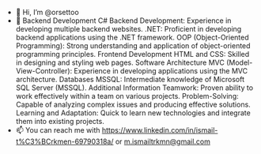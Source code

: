 - 👋 Hi, I’m @orsettoo
 - 🌱 Backend Development
C# Backend Development: Experience in developing multiple backend websites.
.NET: Proficient in developing backend applications using the .NET framework.
OOP (Object-Oriented Programming): Strong understanding and application of object-oriented programming principles.
Frontend Development
HTML and CSS: Skilled in designing and styling web pages.
Software Architecture
MVC (Model-View-Controller): Experience in developing applications using the MVC architecture.
Databases
MSSQL: Intermediate knowledge of Microsoft SQL Server (MSSQL).
Additional Information
Teamwork: Proven ability to work effectively within a team on various projects.
Problem-Solving: Capable of analyzing complex issues and producing effective solutions.
Learning and Adaptation: Quick to learn new technologies and integrate them into existing projects.
- 📫 You can reach me with https://www.linkedin.com/in/ismail-t%C3%BCrkmen-69790318a/ or m.ismailtrkmn@gmail.com

<!---
orsettoo/orsettoo is a ✨ special ✨ repository because its `README.md` (this file) appears on your GitHub profile.
You can click the Preview link to take a look at your changes.
--->
